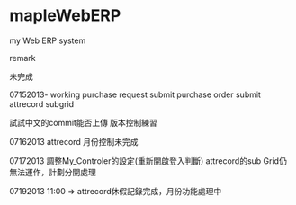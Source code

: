 mapleWebERP
===========

my Web ERP system



remark

未完成

07152013-
working
purchase request submit
purchase order submit
attrecord subgrid

試試中文的commit能否上傳
版本控制練習

07162013
attrecord 月份控制未完成

07172013
調整My_Controler的設定(重新開啟登入判斷)
attrecord的sub Grid仍無法運作，計劃分開處理

07192013
11:00 => attrecord休假記錄完成，月份功能處理中